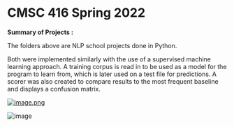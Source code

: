 # CMSC 416 Spring 2022

**Summary of Projects :**

The folders above are NLP school projects done in Python. 

Both were implemented similarly with the use of a supervised machine learning approach. A training corpus is read in to be used as a model for the program to learn from, which is later used on a test file for predictions. A scorer was also created to compare results to the most frequent baseline and displays a confusion matrix. 

[![image.png](https://i.postimg.cc/qMzZkWsT/image.png)](https://postimg.cc/crGch9k9)

![image](https://user-images.githubusercontent.com/61268356/167977780-40d79762-554e-41e5-a94c-3ccf0a76ea50.png)
